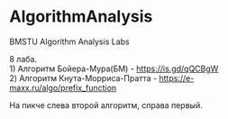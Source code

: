 # AlgorithmAnalysis
BMSTU  Algorithm Analysis Labs

8 лаба.   
        1) Алгоритм Бойера-Мура(БМ) - https://is.gd/qQCBgW   
        2) Алгоритм Кнута-Морриса-Пратта - https://e-maxx.ru/algo/prefix_function
        
На пикче слева второй алгоритм, справа первый.
        
